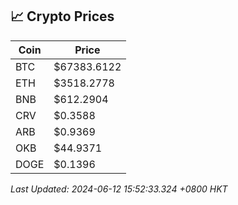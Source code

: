 ## 📈 Crypto Prices

| Coin | Price |
| ---- | ----- |
| BTC | $67383.6122 |
| ETH | $3518.2778 |
| BNB | $612.2904 |
| CRV | $0.3588 |
| ARB | $0.9369 |
| OKB | $44.9371 |
| DOGE | $0.1396 |

_Last Updated: 2024-06-12 15:52:33.324 +0800 HKT_